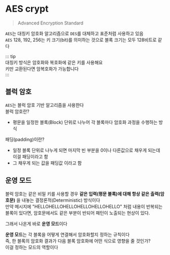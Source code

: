 # AES crypt

> Advanced Encryption Standard

`AES`는 대칭키 암호화 알고리즘으로 `DES`를 대체하고 표준처럼 사용하고 있음  
`AES` 128, 192, 256는 키 크기(bit)를 의미하는 것으로 블록 크기는 모두 128비트로 같다  

::: tip  
대칭키 방식은 암호화와 복호화에 같은 키를 사용해요  
키만 교환된다면 암복호화가 가능합니다  
:::

## 블럭 암호

`AES`는 블럭 암호 기반 알고리즘을 사용한다  
블럭 암호란?
- 평문을 일정한 블록(Block) 단위로 나누어 각 블록마다 암호화 과정을 수행하는 방식

패딩(padding)이란?
- 일정 블록 단위로 나누게 되면 마지막 빈 부분을 0이나 다른값으로 채우게 되는데 이걸 패딩이라고 함
- 그 채우게 되는 값을 패딩값 이라고 함  

## 운영 모드

블럭 암호는 같은 비밀 키를 사용할 경우 **같은 입력(평문 블록)에 대해 항상 같은 출력(암호문)** 을 내놓는 결정론적(Deterministic) 방식이다  
만약 메시지에 "HELLOHELLOHELLOHELLOHELLOHELLO" 처럼 내용이 반복되는 블록이 있다면, 암호문에서도 같은 부분이 반되어 패턴이 노출되는 현상이 있다.

그래서 나온게 바로 **운영 모드**이다 

**운영 모드**는 각 블록을 어떻게 연결해서 암호화할지 정하는 규칙이다  
즉, 한 블록의 암호화 결과가 다음 블록 암호화에 어떤 식으로 영향을 줄 것인가?  
이걸 정하는 모드의 역할이다  


